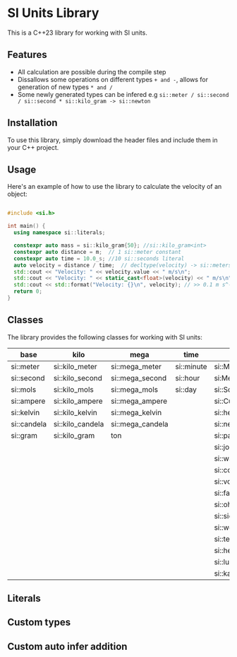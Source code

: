 # SI Units Library
This is a C++23 library for working with SI units.

## Features

 *  All calculation are possible during the compile step
 *  Dissallows some operations on different types `+ and -`, allows for generation of new types `* and /`
 *  Some newly generated types can be infered e.g `si::meter / si::second / si::second * si::kilo_gram -> si::newton`

## Installation
To use this library, simply download the header files and include them in your C++ project.

## Usage
Here's an example of how to use the library to calculate the velocity of an object:

```c++

#include <si.h>

int main() {
  using namespace si::literals;

  constexpr auto mass = si::kilo_gram{50}; //si::kilo_gram<int>
  constexpr auto distance = m;  // 1 si::meter constant
  constexpr auto time = 10.0_s; //10 si::seconds literal
  auto velocity = distance / time;  // decltype(velocity) -> si::meters_per_seconds
  std::cout << "Velocity: " << velocity.value << " m/s\n";
  std::cout << "Velocity: " << static_cast<float>(velocity) << " m/s\n";
  std::cout << std::format("Velocity: {}\n", velocity); // >> 0.1 m s^-1
  return 0;
}

```

## Classes
The library provides the following classes for working with SI units:


|  base       | kilo             | mega             | time       | compound                  |
|-------------|------------------|------------------|------------|---------------------------|
| si::meter   | si::kilo_meter   | si::mega_meter   | si::minute | si::MetersPerSecond       |
| si::second  | si::kilo_second  | si::mega_second  | si::hour   | si:MetersPerSecondSquared |
| si::mols    | si::kilo_mols    | si::mega_mols    | si::day    | si::SquareMeters          |
| si::ampere  | si::kilo_ampere  | si::mega_ampere  |            | si::CubicMeters           |
| si::kelvin  | si::kilo_kelvin  | si::mega_kelvin  |            | si::hertz                 |
| si::candela | si::kilo_candela | si::mega_candela |            | si::newton                |
| si::gram    | si::kilo_gram    | ton              |            | si::pascal                |
|             |                  |                  |            | si::joule                 |
|             |                  |                  |            | si::watt                  |
|             |                  |                  |            | si::coulomb               |
|             |                  |                  |            | si::volt                  |
|             |                  |                  |            | si::farad                 |
|             |                  |                  |            | si::ohm                   |
|             |                  |                  |            | si::siemens               |
|             |                  |                  |            | si::weber                 |
|             |                  |                  |            | si::tesla                 |
|             |                  |                  |            | si::henry                 |
|             |                  |                  |            | si::lux                   |
|             |                  |                  |            | si::katal                 |

## Literals
														
## Custom types

## Custom auto infer addition